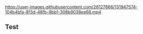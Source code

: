 

https://user-images.githubusercontent.com/26127866/131947574-104b4bfa-8f3d-48fb-9bb1-308b9038ee68.mp4

## Test

